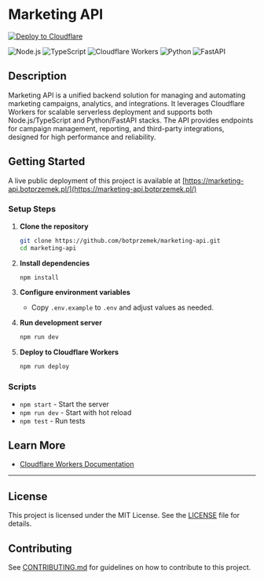 # Marketing API

[![Deploy to Cloudflare](https://deploy.workers.cloudflare.com/button)](https://deploy.workers.cloudflare.com/)

![Node.js](https://img.shields.io/badge/node-339933?style=for-the-badge&logo=node.js&logoColor=white)
![TypeScript](https://img.shields.io/badge/typescript-3178c6?style=for-the-badge&logo=typescript&logoColor=white)
![Cloudflare Workers](https://img.shields.io/badge/cloudflare%20workers-f38020?style=for-the-badge&logo=cloudflare&logoColor=white)
![Python](https://img.shields.io/badge/python-3776AB?style=for-the-badge&logo=python&logoColor=white)
![FastAPI](https://img.shields.io/badge/fastapi-009688?style=for-the-badge&logo=fastapi&logoColor=white)

## Description

Marketing API is a unified backend solution for managing and automating marketing campaigns, analytics, and integrations.
It leverages Cloudflare Workers for scalable serverless deployment and supports both Node.js/TypeScript and Python/FastAPI stacks.
The API provides endpoints for campaign management, reporting, and third-party integrations, designed for high performance and reliability.

## Getting Started

A live public deployment of this project is available at [https://marketing-api.botprzemek.pl/](https://marketing-api.botprzemek.pl/)

### Setup Steps

1. **Clone the repository**

   ```sh
   git clone https://github.com/botprzemek/marketing-api.git
   cd marketing-api
   ```

2. **Install dependencies**

   ```sh
   npm install
   ```

3. **Configure environment variables**

   - Copy `.env.example` to `.env` and adjust values as needed.

4. **Run development server**

   ```sh
   npm run dev
   ```

5. **Deploy to Cloudflare Workers**
   ```sh
   npm run deploy
   ```

### Scripts

- `npm start` - Start the server
- `npm run dev` - Start with hot reload
- `npm test` - Run tests

## Learn More

- [Cloudflare Workers Documentation](https://developers.cloudflare.com/workers)

---

## License

This project is licensed under the MIT License. See the [LICENSE](LICENSE) file for details.

## Contributing

See [CONTRIBUTING.md](CONTRIBUTING.md) for guidelines on how to contribute to this project.
